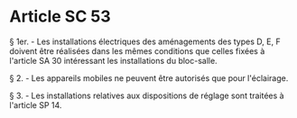 # Article SC 53

§ 1er. - Les installations électriques des aménagements des types D, E, F doivent être réalisées dans les mêmes conditions que celles fixées à l'article SA 30 intéressant les installations du bloc-salle.

§ 2. - Les appareils mobiles ne peuvent être autorisés que pour l'éclairage.

§ 3. - Les installations relatives aux dispositions de réglage sont traitées à l'article SP 14.
